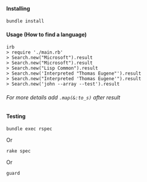 #### Installing
```
bundle install
```

#### Usage (How to find a language)
```
irb
> require './main.rb'
> Search.new("Microsoft").result
> Search.new("Microsoft").result
> Search.new("Lisp Common").result
> Search.new('Interpreted "Thomas Eugene"').result
> Search.new("Interpreted 'Thomas Eugene'").result
> Search.new('john --array --test').result
```
###### For more details add ``` .map(&:to_s) ``` after result

#### Testing
```
bundle exec rspec
```
Or
```
rake spec
```
Or
```
guard
```
